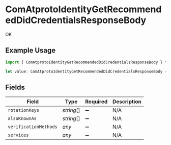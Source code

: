 # ComAtprotoIdentityGetRecommendedDidCredentialsResponseBody

OK

## Example Usage

```typescript
import { ComAtprotoIdentityGetRecommendedDidCredentialsResponseBody } from "@speakeasy-api/bluesky/models/operations";

let value: ComAtprotoIdentityGetRecommendedDidCredentialsResponseBody = {};
```

## Fields

| Field                 | Type                  | Required              | Description           |
| --------------------- | --------------------- | --------------------- | --------------------- |
| `rotationKeys`        | *string*[]            | :heavy_minus_sign:    | N/A                   |
| `alsoKnownAs`         | *string*[]            | :heavy_minus_sign:    | N/A                   |
| `verificationMethods` | *any*                 | :heavy_minus_sign:    | N/A                   |
| `services`            | *any*                 | :heavy_minus_sign:    | N/A                   |